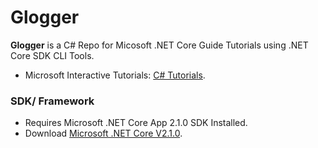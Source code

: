 # Glogger

**Glogger** is a C# Repo for Micosoft .NET Core Guide Tutorials using .NET Core SDK CLI Tools.

* Microsoft Interactive Tutorials: [C# Tutorials](https://docs.microsoft.com/en-us/dotnet/csharp/tutorials/intro-to-csharp/).

### SDK/ Framework

* Requires Microsoft .NET Core App 2.1.0 SDK Installed. 
* Download [Microsoft .NET Core V2.1.0](https://dotnet.microsoft.com/download/dotnet-core/2.1).
